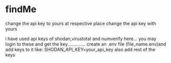 # findMe
change the api key to yours
at respective place change the api key with yours

i have used api keys of shodan,virustotal and numverify here...
you may login to these and get the key..............
create an .env file (file_name.env)and add keys to it like:
                                                           SHODAN_API_KEY=your_api_key
also add rest of the keys
